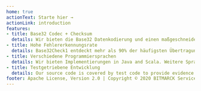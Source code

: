```yaml
---
home: true
actionText: Starte hier →
actionLink: introduction
features:
- title: Base32 Codec + Checksum
  details: Wir bieten die Base32 Datenkodierung und einen maßgeschneiderten, einstelligen Prüfsummen-Algorithmus, genannt Base32Check1.
- title: Hohe Fehlererkennungsrate
  details: Base32Check1 entdeckt mehr als 90% der häufigsten Übertragungsfehler.
- title: Verschiedene Programmiersprachen
  details: Wir bieten Implementierungen in Java and Scala. Weitere Sprachen in Vorbereitung.
- title: Testgetriebene Entwicklung
  details: Our source code is covered by test code to provide evidence for its correctness and assert the claimed properties.
footer: Apache License, Version 2.0 | Copyright © 2020 BITMARCK Service GmbH
---
```

